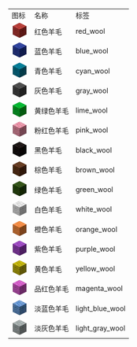 <table>
	<tablebody>
		<tr>
			<td>图标</td>
			<td>名称</td>
			<td>标签</td>
		</tr>
		<tr>
			<td><img src="../../mc_icon/buildingBlocks/wool/red_wool.png"></td>
			<td>红色羊毛</td>
			<td>red_wool</td>
		</tr>
		<tr>
			<td><img src="../../mc_icon/buildingBlocks/wool/blue_wool.png"></td>
			<td>蓝色羊毛</td>
			<td>blue_wool</td>
		</tr>
		<tr>
			<td><img src="../../mc_icon/decorations/cyan_wool.png"></td>
			<td>青色羊毛</td>
			<td>cyan_wool</td>
		</tr>
		<tr>
			<td><img src="../../mc_icon/buildingBlocks/wool/gray_wool.png"></td>
			<td>灰色羊毛</td>
			<td>gray_wool</td>
		</tr>
		<tr>
			<td><img src="../../mc_icon/buildingBlocks/wool/lime_wool.png"></td>
			<td>黄绿色羊毛</td>
			<td>lime_wool</td>
		</tr>
		<tr>
			<td><img src="../../mc_icon/buildingBlocks/wool/pink_wool.png"></td>
			<td>粉红色羊毛</td>
			<td>pink_wool</td>
		</tr>
		<tr>
			<td><img src="../../mc_icon/buildingBlocks/wool/black_wool.png"></td>
			<td>黑色羊毛</td>
			<td>black_wool</td>
		</tr>
		<tr>
			<td><img src="../../mc_icon/buildingBlocks/wool/brown_wool.png"></td>
			<td>棕色羊毛</td>
			<td>brown_wool</td>
		</tr>
		<tr>
			<td><img src="../../mc_icon/buildingBlocks/wool/green_wool.png"></td>
			<td>绿色羊毛</td>
			<td>green_wool</td>
		</tr>
		<tr>
			<td><img src="../../mc_icon/buildingBlocks/wool/white_wool.png"></td>
			<td>白色羊毛</td>
			<td>white_wool</td>
		</tr>
		<tr>
			<td><img src="../../mc_icon/buildingBlocks/wool/orange_wool.png"></td>
			<td>橙色羊毛</td>
			<td>orange_wool</td>
		</tr>
		<tr>
			<td><img src="../../mc_icon/buildingBlocks/wool/purple_wool.png"></td>
			<td>紫色羊毛</td>
			<td>purple_wool</td>
		</tr>
		<tr>
			<td><img src="../../mc_icon/buildingBlocks/wool/yellow_wool.png"></td>
			<td>黄色羊毛</td>
			<td>yellow_wool</td>
		</tr>
		<tr>
			<td><img src="../../mc_icon/buildingBlocks/wool/magenta_wool.png"></td>
			<td>品红色羊毛</td>
			<td>magenta_wool</td>
		</tr>
		<tr>
			<td><img src="../../mc_icon/buildingBlocks/wool/light_blue_wool.png"></td>
			<td>淡蓝色羊毛</td>
			<td>light_blue_wool</td>
		</tr>
		<tr>
			<td><img src="../../mc_icon/buildingBlocks/wool/light_gray_wool.png"></td>
			<td>淡灰色羊毛</td>
			<td>light_gray_wool</td>
		</tr>
	</tablebody>
</table>